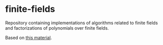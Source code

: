 # finite-fields
Repository containing implementations of algorithms related to finite fields and factorizations of polynomials over finite fields.

Based on [this material](https://drive.google.com/drive/folders/17oX-GyQG6jGNXenWD3eSO7hwXx97fC-J?usp=sharing).

